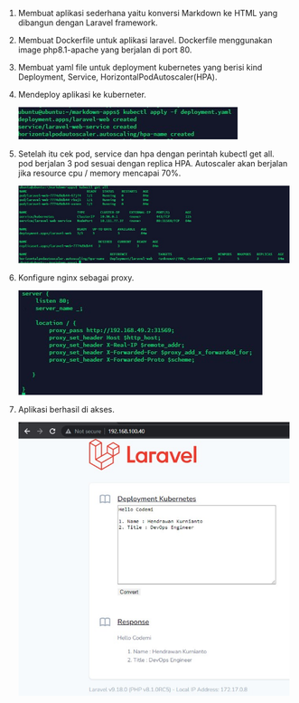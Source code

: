 
1. Membuat aplikasi sederhana yaitu konversi Markdown ke HTML yang dibangun dengan Laravel framework.
2. Membuat Dockerfile untuk aplikasi laravel. Dockerfile menggunakan image php8.1-apache yang berjalan di port 80.
3. Membuat yaml file untuk deployment kubernetes yang berisi kind Deployment, Service, HorizontalPodAutoscaler(HPA).
4. Mendeploy aplikasi ke kuberneter.

   ![image](image/Screenshot_1.jpg)
   
5. Setelah itu cek pod, service dan hpa dengan perintah kubectl get all. pod berjalan 3 pod sesuai dengan replica HPA. Autoscaler akan berjalan jika resource cpu / memory mencapai 70%.

   ![image](image/Screenshot_3.jpg)

6. Konfigure nginx sebagai proxy.

   ![image](image/Screenshot_4.jpg)
   
7. Aplikasi berhasil di akses.

   ![image](image/Screenshot_2.jpg)
